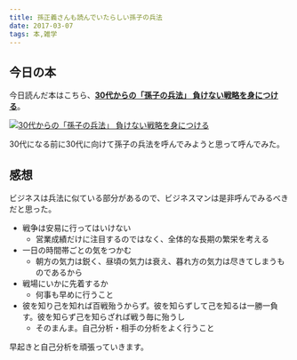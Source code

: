 ```yaml
---
title: 孫正義さんも読んでいたらしい孫子の兵法
date: 2017-03-07
tags: 本,雑学
---
```


## 今日の本
今日読んだ本はこちら、<a href="http://amzn.to/2mPxPb6" blank="_target"><b>30代からの「孫子の兵法」 負けない戦略を身につける</b></a>。

<a href="http://amzn.to/2mPxPb6" blank="_target"><img src="/xushengbo/posts/201703/07.jpg" class="w200 mt20 mb20 m-c d-b" alt="30代からの「孫子の兵法」 負けない戦略を身につける"></a>

30代になる前に30代に向けて孫子の兵法を呼んでみようと思って呼んでみた。

## 感想

ビジネスは兵法に似ている部分があるので、ビジネスマンは是非呼んでみるべきだと思った。

- 戦争は安易に行ってはいけない
  - 営業成績だけに注目するのではなく、全体的な長期の繁栄を考える
- 一日の時間帯ごとの気をつかむ
  - 朝方の気力は鋭く、昼頃の気力は衰え、暮れ方の気力は尽きてしまうものであるから
- 戦場にいかに先着するか
  - 何事も早めに行うこと
- 彼を知り己を知れば百戦殆うからず。彼を知らずして己を知るは一勝一負す。彼を知らず己を知らざれば戦う毎に殆うし
  - そのまんま。自己分析・相手の分析をよく行うこと

早起きと自己分析を頑張っていきます。
